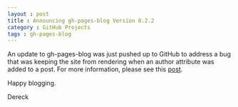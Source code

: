 ```yaml
---
layout : post
title : Announcing gh-pages-blog Version 0.2.2
category : GitHub Projects
tags : gh-pages-blog
---
```


An update to gh-pages-blog was just pushed up to GitHub to address a bug that was keeping the site from rendering when an author attribute was added to a post. For more information, please see this [post](http://thedereck.github.io/gh-pages-blog/Version%200.2.2/2013/08/29/version-0-2-2.html).

Happy blogging.

Dereck
